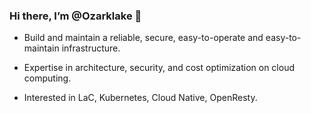 ### Hi there, I’m @Ozarklake 👋

- Build and maintain a reliable, secure, easy-to-operate and easy-to-maintain infrastructure. 

- Expertise in architecture, security, and cost optimization on cloud computing.

- Interested in LaC, Kubernetes, Cloud Native, OpenResty.

<!---
Ozarklake/Ozarklake is a ✨ special ✨ repository because its `README.md` (this file) appears on your GitHub profile.
You can click the Preview link to take a look at your changes.
--->
